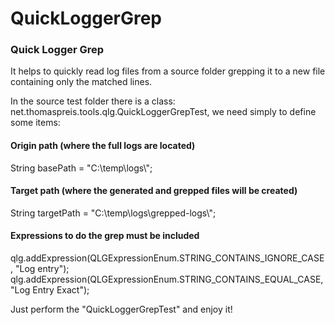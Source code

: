 # QuickLoggerGrep
### Quick Logger Grep 

It helps to quickly read log files from a source folder grepping it to a new file containing only the matched lines.

In the source test folder there is a class: net.thomaspreis.tools.qlg.QuickLoggerGrepTest, we need simply to define some items:
 
#### Origin path (where the full logs are located)
String basePath = "C:\\temp\\logs\\";
#### Target path (where the generated and grepped files will be created)
String targetPath = "C:\\temp\\logs\\grepped-logs\\";

#### Expressions to do the grep must be included
qlg.addExpression(QLGExpressionEnum.STRING_CONTAINS_IGNORE_CASE, "Log entry");
qlg.addExpression(QLGExpressionEnum.STRING_CONTAINS_EQUAL_CASE, "Log Entry Exact");

Just perform the "QuickLoggerGrepTest" and enjoy it!